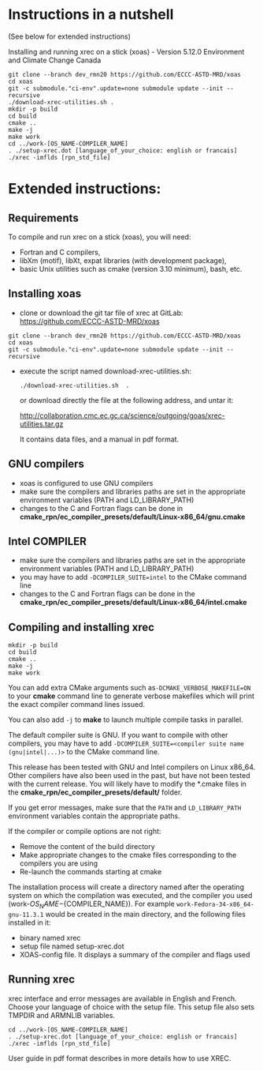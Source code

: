 # Instructions in a nutshell

(See below for extended instructions)

Installing and running xrec on a stick (xoas) - Version 5.12.0
Environment and Climate Change Canada

```
git clone --branch dev_rmn20 https://github.com/ECCC-ASTD-MRD/xoas
cd xoas
git -c submodule."ci-env".update=none submodule update --init --recursive
./download-xrec-utilities.sh .
mkdir -p build
cd build
cmake ..
make -j
make work
cd ../work-[OS_NAME-COMPILER_NAME]
. ./setup-xrec.dot [language_of_your_choice: english or francais]
./xrec -imflds [rpn_std_file]
```

# Extended instructions:

## Requirements

To compile and run xrec on a stick (xoas), you will need:

- Fortran and C compilers,
- libXm (motif), libXt, expat libraries (with development package),
- basic Unix utilities such as cmake (version 3.10 minimum), bash, etc.

## Installing xoas

- clone or download the git tar file of xrec at GitLab:  https://github.com/ECCC-ASTD-MRD/xoas
  
```
git clone --branch dev_rmn20 https://github.com/ECCC-ASTD-MRD/xoas
cd xoas
git -c submodule."ci-env".update=none submodule update --init --recursive
```

- execute the script named download-xrec-utilities.sh:

  ```./download-xrec-utilities.sh  .```
  
  or download directly the file at the following address, and untar it:
  
  http://collaboration.cmc.ec.gc.ca/science/outgoing/goas/xrec-utilities.tar.gz
  
  It contains data files, and a manual in pdf format.

## GNU compilers

- xoas is configured to use GNU compilers
- make sure the compilers and libraries paths are set in the appropriate
  environment variables (PATH and LD_LIBRARY_PATH)
- changes to the C and Fortran flags can be done in **cmake_rpn/ec_compiler_presets/default/Linux-x86_64/gnu.cmake**

## Intel COMPILER
- make sure the compilers and libraries paths are set in the appropriate
  environment variables (PATH and LD_LIBRARY_PATH)
- you may have to add ```-DCOMPILER_SUITE=intel``` to the CMake command line
- changes to the C and Fortran flags can be done in the  **cmake_rpn/ec_compiler_presets/default/Linux-x86_64/intel.cmake**

## Compiling and installing xrec

```
mkdir -p build
cd build
cmake ..
make -j
make work
```

You can add extra CMake arguments such as```-DCMAKE_VERBOSE_MAKEFILE=ON``` to your **cmake** command
line to generate verbose makefiles which will print the exact compiler command lines issued.

You can also add ```-j``` to **make** to launch multiple compile tasks in
parallel.

The default compiler suite is GNU.  If you want to compile with other compilers,
you may have to add ```-DCOMPILER_SUITE=<compiler suite name (gnu|intel|...)>``` to the CMake
command line.

This release has been tested with GNU and Intel compilers on Linux x86_64.
Other compilers have also been used in the past, but have not been tested
with the current release.  You will likely have to modify the *.cmake files
in the **cmake_rpn/ec_compiler_presets/default/** folder.

If you get error messages, make sure that the ```PATH``` and
```LD_LIBRARY_PATH``` environment variables contain the appropriate paths.

If the compiler or compile options are not right:

- Remove the content of the build directory
- Make appropriate changes to the cmake files corresponding to the
  compilers you are using
- Re-launch the commands starting at cmake

The installation process will create a directory named after the operating system
on which the compilation was executed, and the compiler you used
(work-${OS_NAME}-${COMPILER_NAME}). For example
```work-Fedora-34-x86_64-gnu-11.3.1``` would be created in the main directory,
and the following files installed in it: 

- binary named xrec
- setup file named setup-xrec.dot
- XOAS-config file. It displays a summary of the compiler and flags used

## Running xrec

xrec interface and error messages are available in English and French.
Choose your language of choice with the setup file.
This setup file also sets TMPDIR and ARMNLIB variables.

```
cd ../work-[OS_NAME-COMPILER_NAME]
. ./setup-xrec.dot [language_of_your_choice: english or francais]
./xrec -imflds [rpn_std_file]
```

User guide in pdf format describes in more details how to use XREC.
